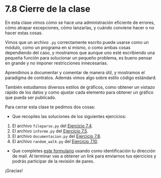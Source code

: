 # 7.8 Cierre de la clase

En esta clase vimos cómo se hace una administración eficiente de errores, cómo atrapar excepciones, cómo lanzarlas, y cuándo conviene hacer o no hacer estas cosas.

Vimos que un archivo `.py` correctamente escrito puede usarse como un módulo, como un programa en sí mismo, o como ambas cosas dependiendo del caso, y mostramos que aunque uno esté escribiendo una pequeña función para solucionar un pequeño problema, es bueno pensar en grande y no imponer restricciones innecesarias.

Aprendimos a documentar y comentar de manera útil, y mostramos el paradigma de contratos. Además vimos algo sobre estilo código estándard.

También estudiamos diversos estilos de gráficos, como obtener un vistazo rápido de los datos y como ajustar cada elemento para obtener un gráfico que pueda ser publicado.

Para cerrar esta clase te pedimos dos cosas:
* Que recopiles las soluciones de los siguientes ejercicios:

1. El archivo `fileparse.py` del [Ejercicio 7.4](../07_Plt_Especificacion_y_Documentacion/04_Flexibilidad.md#ejercicio-74-de-archivos-a-objetos-cual-archivos).
1. El archivo `informe.py` del [Ejercicio 7.5](../07_Plt_Especificacion_y_Documentacion/04_Flexibilidad.md#ejercicio-75-arreglemos-las-funciones-existentes).
1. El archivo `documentacion.py` del [Ejercicio 7.8](../07_Plt_Especificacion_y_Documentacion/05_Especificacion_y_Documentacion.md#ejercicio-78-funciones-y-documentacion).
1. El archivo `random_walk.py` del [Ejercicio 7.10](../07_Plt_Especificacion_y_Documentacion/07_Matplotlib.md#ejercicio-710-caminatas-al-azar).
 
* Que completes [este formulario](https://docs.google.com/forms/d/1Z41ZOgWnvRq-WQwqXs55wyJVkLJ13oyciPe7rPnCNyA) usando como identificación tu dirección de mail.  Al terminar vas a obtener un link para enviarnos tus ejercicios y podrás participar de la revisión de pares.

¡Gracias! 



